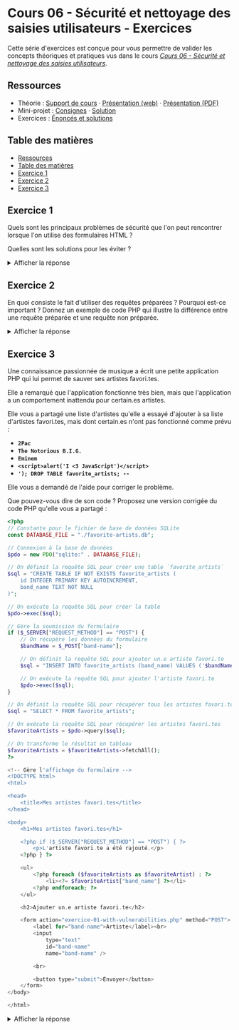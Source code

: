 # Cours 06 - Sécurité et nettoyage des saisies utilisateurs - Exercices

Cette série d'exercices est conçue pour vous permettre de valider les concepts
théoriques et pratiques vus dans le cours
_[Cours 06 - Sécurité et nettoyage des saisies utilisateurs](../01-theorie/README.md)_.

## Ressources

- Théorie : [Support de cours](../01-theorie/README.md) ·
  [Présentation (web)](https://heig-vd-progserv1-course.github.io/heig-vd-progserv1-course/06-securite-et-nettoyage-des-saisies-utilisateurs/01-theorie/index.html)
  ·
  [Présentation (PDF)](https://heig-vd-progserv1-course.github.io/heig-vd-progserv1-course/06-securite-et-nettoyage-des-saisies-utilisateurs/01-theorie/06-securite-et-nettoyage-des-saisies-utilisateurs-presentation.pdf)
- Mini-projet : [Consignes](../02-mini-project/README.md) ·
  [Solution](../02-mini-project/solution/)
- Exercices : [Énoncés et solutions](../03-exercices/README.md)

## Table des matières

- [Ressources](#ressources)
- [Table des matières](#table-des-matières)
- [Exercice 1](#exercice-1)
- [Exercice 2](#exercice-2)
- [Exercice 3](#exercice-3)

## Exercice 1

Quels sont les principaux problèmes de sécurité que l'on peut rencontrer lorsque
l'on utilise des formulaires HTML ?

Quelles sont les solutions pour les éviter ?

<details>
<summary>Afficher la réponse</summary>

Il existe deux types de problèmes de sécurité principaux :

1. **Injection SQL** : Cela se produit lorsque des données non filtrées sont
   insérées directement dans une requête SQL. Cela peut permettre à un attaquant
   d'exécuter des commandes SQL arbitraires sur la base de données.

   **Solution** : Utiliser des requêtes préparées et des instructions
   paramétrées pour éviter l'injection SQL.

2. **Cross-Site Scripting (XSS)** : Cela se produit lorsque des données non
   filtrées sont affichées sur une page web. Cela peut permettre à un attaquant
   d'injecter du code JavaScript malveillant dans la page, qui sera exécuté par
   le navigateur de l'utilisateur.

   **Solution** : Échapper les données avant de les afficher sur la page web.

</details>

## Exercice 2

En quoi consiste le fait d'utiliser des requêtes préparées ? Pourquoi est-ce
important ? Donnez un exemple de code PHP qui illustre la différence entre une
requête préparée et une requête non préparée.

<details>
<summary>Afficher la réponse</summary>

Les requêtes préparées est une technique utilisée pour éviter les injections
SQL.

Elles permettent de séparer la logique SQL de la donnée.

Voici un exemple de code PHP qui illustre la différence entre une requête
préparée et une requête non préparée :

```php
// Requête non préparée
$sql = "SELECT * FROM users WHERE username = '$username' AND password = '$password'";

$result = $pdo->query($sql);
$result = $result->fetch();

// Requête préparée
$sql = "SELECT * FROM users WHERE username = :username AND password = :password";

$stmt = $pdo->prepare($sql);

$stmt->bindParam(':username', $username);
$stmt->bindParam(':password', $password);

$stmt->execute();
$result = $stmt->fetch();
```

</details>

## Exercice 3

Une connaissance passionnée de musique a écrit une petite application PHP qui
lui permet de sauver ses artistes favori.tes.

Elle a remarqué que l'application fonctionne très bien, mais que l'application a
un comportement inattendu pour certain.es artistes.

Elle vous a partagé une liste d'artistes qu'elle a essayé d'ajouter à sa liste
d'artistes favori.tes, mais dont certain.es n'ont pas fonctionné comme prévu :

- **`2Pac`**
- **`The Notorious B.I.G.`**
- **`Eminem`**
- **`<script>alert('I <3 JavaScript')</script>`**
- **`'); DROP TABLE favorite_artists; --`**

Elle vous a demandé de l'aide pour corriger le problème.

Que pouvez-vous dire de son code ? Proposez une version corrigée du code PHP
qu'elle vous a partagé :

```php
<?php
// Constante pour le fichier de base de données SQLite
const DATABASE_FILE = "./favorite-artists.db";

// Connexion à la base de données
$pdo = new PDO("sqlite:" . DATABASE_FILE);

// On définit la requête SQL pour créer une table `favorite_artists`
$sql = "CREATE TABLE IF NOT EXISTS favorite_artists (
    id INTEGER PRIMARY KEY AUTOINCREMENT,
    band_name TEXT NOT NULL
)";

// On exécute la requête SQL pour créer la table
$pdo->exec($sql);

// Gère la soumission du formulaire
if ($_SERVER["REQUEST_METHOD"] == "POST") {
    // On récupère les données du formulaire
    $bandName = $_POST["band-name"];

    // On définit la requête SQL pour ajouter un.e artiste favori.te
    $sql = "INSERT INTO favorite_artists (band_name) VALUES ('$bandName')";

    // On exécute la requête SQL pour ajouter l'artiste favori.te
    $pdo->exec($sql);
}

// On définit la requête SQL pour récupérer tous les artistes favori.tes
$sql = "SELECT * FROM favorite_artists";

// On exécute la requête SQL pour récupérer les artistes favori.tes
$favoriteArtists = $pdo->query($sql);

// On transforme le résultat en tableau
$favoriteArtists = $favoriteArtists->fetchAll();
?>

<!-- Gère l'affichage du formulaire -->
<!DOCTYPE html>
<html>

<head>
    <title>Mes artistes favori.tes</title>
</head>

<body>
    <h1>Mes artistes favori.tes</h1>

    <?php if ($_SERVER["REQUEST_METHOD"] == "POST") { ?>
        <p>L'artiste favori.te a été rajouté.</p>
    <?php } ?>

    <ul>
        <?php foreach ($favoriteArtists as $favoriteArtist) : ?>
            <li><?= $favoriteArtist["band_name"] ?></li>
        <?php endforeach; ?>
    </ul>

    <h2>Ajouter un.e artiste favori.te</h2>

    <form action="exercice-01-with-vulnerabilities.php" method="POST">
        <label for="band-name">Artiste</label><br>
        <input
            type="text"
            id="band-name"
            name="band-name" />

        <br>

        <button type="submit">Envoyer</button>
    </form>
</body>

</html>
```

<details>
<summary>Afficher la réponse</summary>

Le code présente plusieurs problèmes de sécurité :

1. **Injection SQL** : La requête SQL pour ajouter un.e artiste favori.te
   utilise directement la variable `$bandName` sans la filtrer ou la préparer.
   Cela permet à un attaquant d'injecter du code SQL malveillant.
2. **Cross-Site Scripting (XSS)** : Les données affichées sur la page ne sont
   pas échappées, ce qui permet à un attaquant d'injecter du code JavaScript
   malveillant dans la page.
3. **Aucune validation des données** : Le code ne valide pas les données saisies
   par l'utilisateur, ce qui peut entraîner des erreurs ou des comportements
   inattendus.

**Code corrigé**

```php
<?php
// Constante pour le fichier de base de données SQLite
const DATABASE_FILE = "./favorite-artists.db";

// Connexion à la base de données
$pdo = new PDO("sqlite:" . DATABASE_FILE);

// Création d'une table `favorite_artists`
$sql = "CREATE TABLE IF NOT EXISTS favorite_artists (
    id INTEGER PRIMARY KEY AUTOINCREMENT,
    band_name TEXT NOT NULL
)";

// On exécute la requête SQL pour créer la table
$pdo->exec($sql);

// Gère la soumission du formulaire
if ($_SERVER["REQUEST_METHOD"] == "POST") {
    // On récupère les données du formulaire
    $bandName = $_POST["band-name"];

    // On prépare la requête SQL pour ajouter un.e artiste favori.te
    $sql = "INSERT INTO favorite_artists (band_name) VALUES (:bandName)";

    // On prépare la requête
    $stmt = $pdo->prepare($sql);

    // On lie les paramètres
    $stmt->bindParam(':bandName', $bandName);

    // On exécute la requête SQL pour ajouter l'artiste favori.te
    $stmt->execute();
}

// On prépare la requête SQL pour récupérer tous les artistes favori.tes
$sql = "SELECT * FROM favorite_artists";

// On exécute la requête SQL pour récupérer les artistes favori.tes
$favoriteArtists = $pdo->query($sql);

// On transforme le résultat en tableau
$favoriteArtists = $favoriteArtists->fetchAll();
?>

<!-- Gère l'affichage du formulaire -->
<!DOCTYPE html>
<html>

<head>
    <title>Mes artistes favori.tes</title>
</head>

<body>
    <h1>Mes artistes favori.tes</h1>

    <?php if ($_SERVER["REQUEST_METHOD"] == "POST") { ?>
        <p>L'artiste favori.te a été rajouté.</p>
    <?php } ?>

    <ul>
        <?php foreach ($favoriteArtists as $favoriteArtist) : ?>
            <li><?= htmlspecialchars($favoriteArtist["band_name"]) ?></li>
        <?php endforeach; ?>
    </ul>

    <h2>Ajouter un.e artiste favori.te</h2>

    <form action="exercice-01-without-vulnerabilities.php" method="POST">
        <label for="band-name">Artiste</label><br>
        <input
            type="text"
            id="band-name"
            name="band-name" />

        <br>

        <button type="submit">Envoyer</button>
    </form>
</body>

</html>
```

</details>
